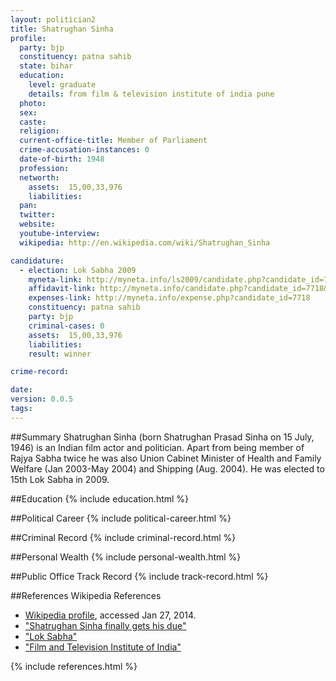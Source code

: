 ```yaml
---
layout: politician2
title: Shatrughan Sinha
profile: 
  party: bjp
  constituency: patna sahib
  state: bihar
  education: 
    level: graduate
    details: from film & television institute of india pune
  photo: 
  sex: 
  caste: 
  religion: 
  current-office-title: Member of Parliament
  crime-accusation-instances: 0
  date-of-birth: 1948
  profession: 
  networth: 
    assets:  15,00,33,976
    liabilities: 
  pan: 
  twitter: 
  website: 
  youtube-interview: 
  wikipedia: http://en.wikipedia.com/wiki/Shatrughan_Sinha

candidature: 
  - election: Lok Sabha 2009
    myneta-link: http://myneta.info/ls2009/candidate.php?candidate_id=7718
    affidavit-link: http://myneta.info/candidate.php?candidate_id=7718&scan=original
    expenses-link: http://myneta.info/expense.php?candidate_id=7718
    constituency: patna sahib 
    party: bjp
    criminal-cases: 0
    assets:  15,00,33,976
    liabilities: 
    result: winner 

crime-record: 

date: 
version: 0.0.5
tags: 
---
```

##Summary
Shatrughan Sinha (born Shatrughan Prasad Sinha on 15 July, 1946) is an Indian film actor and politician. Apart from being member of Rajya Sabha twice he was also Union Cabinet Minister of Health and Family Welfare (Jan 2003-May 2004) and Shipping (Aug. 2004). He was elected to 15th Lok Sabha in 2009.




##Education
{% include education.html %}


##Political Career
{% include political-career.html %}


##Criminal Record
{% include criminal-record.html %}


##Personal Wealth
{% include personal-wealth.html %}


##Public Office Track Record
{% include track-record.html %}


##References
Wikipedia References
- [Wikipedia profile]({{page.profile.wikipedia}}), accessed Jan 27, 2014.
- ["Shatrughan Sinha finally gets his due"][wiki1]
- ["Lok Sabha"][wiki2]
- ["Film and Television Institute of India"][wiki3]

[wiki1]: http://articles.timesofindia.indiatimes.com/2002-07-01/india/27289811_1_shatrughan-sinha-union-cabinet-bjp
[wiki2]: http://164.100.47.132/LssNew/Members/Biography.aspx?mpsno=4468
[wiki3]: http://www.ftiindia.com/


{% include references.html %}